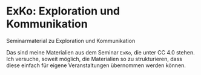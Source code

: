 # ExKo: Exploration und Kommunikation
Seminarmaterial zu Exploration und Kommunikation

Das sind meine Materialien aus dem Seminar `ExKo`, die unter CC 4.0 stehen. Ich versuche, soweit möglich, die Materialien so zu strukturieren, dass diese einfach für eigene Veranstaltungen übernommen werden können.
